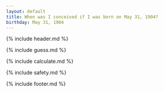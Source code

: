 ```yaml
---
layout: default
title: When was I conceived if I was born on May 31, 1904?
birthday: May 31, 1904
---
```


{% include header.md %}

{% include guess.md %}

{% include calculate.md %}

{% include safety.md %}

{% include footer.md %}



